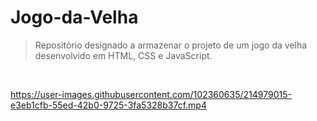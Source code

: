 # Jogo-da-Velha

>Repositório designado a armazenar o projeto de um jogo da velha desenvolvido em HTML, CSS e JavaScript.

<br>

https://user-images.githubusercontent.com/102360635/214979015-e3eb1cfb-55ed-42b0-9725-3fa5328b37cf.mp4
